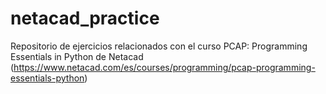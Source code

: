 # netacad_practice

Repositorio de ejercicios relacionados con el curso PCAP: Programming Essentials in Python de Netacad (https://www.netacad.com/es/courses/programming/pcap-programming-essentials-python)
